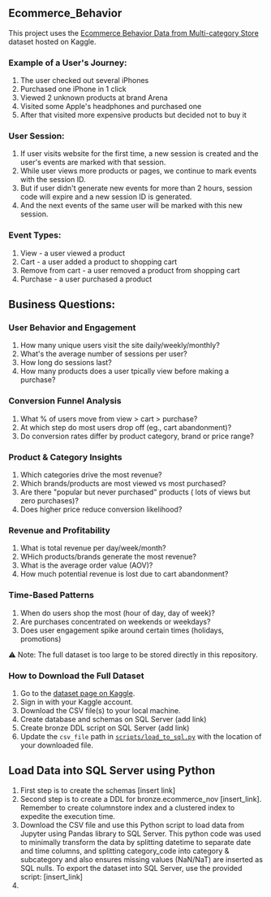 ## Ecommerce_Behavior

This project uses the [Ecommerce Behavior Data from Multi-category Store](https://www.kaggle.com/datasets/mkechinov/ecommerce-behavior-data-from-multi-category-store) dataset hosted on Kaggle.  
### Example of a User's Journey:
1. The user checked out several iPhones
2. Purchased one iPhone in 1 click
3. Viewed 2 unknown products at brand Arena
4. Visited some Apple's headphones and purchased one
5. After that visited more expensive products but decided not to buy it

### User Session:
1. If user visits website for the first time, a new session is created and the user's events are marked with that session.
2. While user views more products or pages, we continue to mark events with the session ID.
3. But if user didn't generate new events for more than 2 hours, session code will expire and a new session ID is generated.
4. And the next events of the same user will be marked with this new session.

### Event Types:
1. View - a user viewed a product
2. Cart - a user added a product to shopping cart
3. Remove from cart - a user removed a product from shopping cart
4. Purchase - a user purchased a product

## Business Questions:
### User Behavior and Engagement
1. How many unique users visit the site daily/weekly/monthly?
2. What's the average number of sessions per user?
3. How long do sessions last?
4. How many products does a user tpically view before making a purchase?

 ### Conversion Funnel Analysis
 1. What % of users move from view > cart > purchase?
 2. At which step do most users drop off (eg., cart abandonment)?
 3. Do conversion rates differ by product category, brand or price range?

### Product & Category Insights
1. Which categories drive the most revenue?
2. Which brands/products are most viewed vs most purchased?
3. Are there "popular but never purchased" products ( lots of views but zero purchases)?
4. Does higher price reduce conversion likelihood?

### Revenue and Profitability
1. What is total revenue per day/week/month?
2. WHich products/brands generate the most revenue?
3. What is the average order value (AOV)?
4. How much potential revenue is lost due to cart abandonment?

### Time-Based Patterns
1. When do users shop the most (hour of day, day of week)?
2. Are purchases concentrated on weekends or weekdays?
3. Does user engagement spike around certain times (holidays, promotions)


⚠️ Note: The full dataset is too large to be stored directly in this repository.  
### How to Download the Full Dataset
1. Go to the [dataset page on Kaggle](https://www.kaggle.com/datasets/mkechinov/ecommerce-behavior-data-from-multi-category-store).  
2. Sign in with your Kaggle account.  
3. Download the CSV file(s) to your local machine.
4. Create database and schemas on SQL Server (add link) 
5. Create bronze DDL script on SQL Server (add link)
6. Update the `csv_file` path in [`scripts/load_to_sql.py`](scripts/load_to_sql.py) with the location of your downloaded file.

## Load Data into SQL Server using Python
1. First step is to create the schemas [insert link]
2. Second step is to create a DDL for bronze.ecommerce_nov [insert_link]. Remember to create columnstore index and a clustered index to expedite the execution time.
3. Download the CSV file and use this Python script to load data from Jupyter using Pandas library to SQL Server. This python code was used to minimally transform the data by splitting datetime to separate date and time columns, and splitting category_code into category & subcategory and also ensures missing values (NaN/NaT) are inserted as SQL nulls. To export the dataset into SQL Server, use the provided script: [insert_link]
4. 

